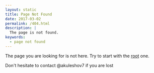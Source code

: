 ```yaml
---
layout: static
title: Page Not Found
date: 2017-03-02
permalink: /404.html
description: |
  The page is not found.
keywords:
  - page not found
---
```


The page you are looking for is not here. Try to start with the [root](/) one.

<p>Don't hesitate to contact @akuleshov7 if you are lost


